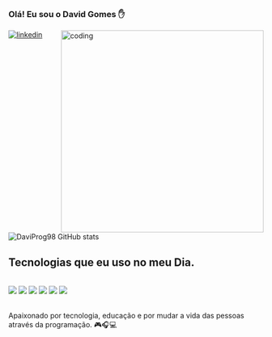 ### Olá! Eu sou o David Gomes ✋

<img align="right" alt="coding" width="400" src="https://user-images.githubusercontent.com/55389276/140866485-8fb1c876-9a8f-4d6a-98dc-08c4981eaf70.gif">

[![linkedin](https://img.shields.io/badge/LinkedIn-0077B5?style=for-the-badge&logo=linkedin&logoColor=white)](https://linkedin.com/in/david-gomes-2629a5232)

![DaviProg98 GitHub stats](https://github-readme-stats.vercel.app/api?username=DaviProg98&show_icons=true&theme=radical)


## Tecnologias que eu uso no meu Dia.

<div style="display: inline_block"><br/>
<img align="center alt="html5" src= "https://img.shields.io/badge/HTML-239120?style=for-the-badge&logo=html5&logoColor=white" />
<img align="center alt="css" src= "https://img.shields.io/badge/CSS-239120?&style=for-the-badge&logo=css3&logoColor=white" />
<img align="center alt="js" src= "https://img.shields.io/badge/JavaScript-323330?style=for-the-badge&logo=javascript&logoColor=F7DF1E" />
<img align="center alt="java" src= "https://img.shields.io/badge/Java-ED8B00?style=for-the-badge&logo=java&logoColor=white" />
<img align="center alt="mysql" src= "https://img.shields.io/badge/MySQL-00000F?style=for-the-badge&logo=mysql&logoColor=white" />
<img align="center alt="html5" src= "https://img.shields.io/badge/PostgreSQL-316192?style=for-the-badge&logo=postgresql&logoColor=white" />
</div><br/>

Apaixonado por tecnologia, educação e por mudar a vida das pessoas através da programação.
                      🎮🎧💻
